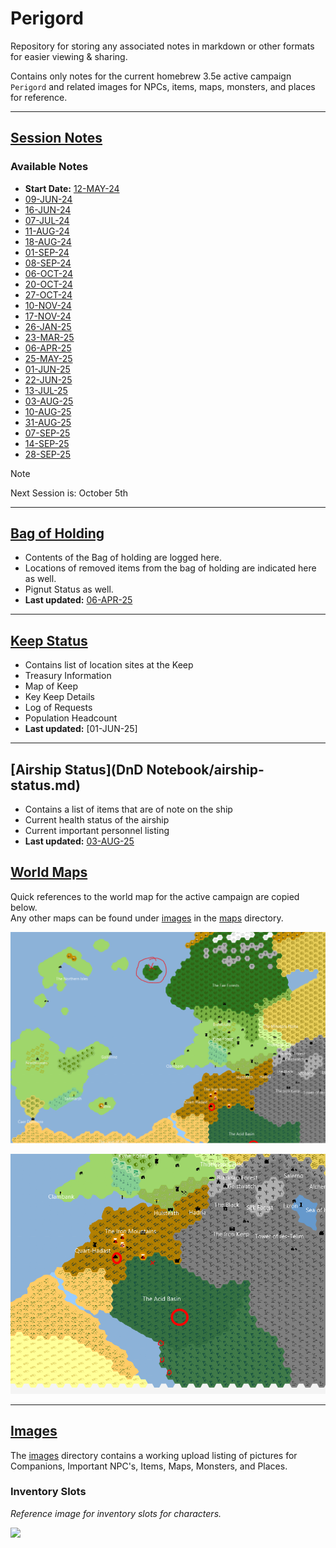 # Perigord
Repository for storing any associated notes in markdown or other formats for easier viewing & sharing. <br>

Contains only notes for the current homebrew 3.5e active campaign `Perigord` and related images for NPCs, items, maps,
monsters, and places for reference.

--------------------------
## [Session Notes](DnD%20Notebook/Session%20Notes/)
### Available Notes
- **Start Date:** [12-MAY-24](DnD%20Notebook/Session%20Notes/12-MAY-24.md) <br>
- [09-JUN-24](DnD%20Notebook/Session%20Notes/09-JUN-24.md) <br>
- [16-JUN-24](DnD%20Notebook/Session%20Notes/16-JUN-24.md) <br>
- [07-JUL-24](DnD%20Notebook/Session%20Notes/07-JUL-24.md) <br>
- [11-AUG-24](DnD%20Notebook/Session%20Notes/11-AUG-24.md) <br>
- [18-AUG-24](DnD%20Notebook/Session%20Notes/18-AUG-24.md) <br>
- [01-SEP-24](DnD%20Notebook/Session%20Notes/01-SEP-24.md) <br>
- [08-SEP-24](DnD%20Notebook/Session%20Notes/08-SEP-24.md) <br>
- [06-OCT-24](DnD%20Notebook/Session%20Notes/06-OCT-24.md) <br>
- [20-OCT-24](DnD%20Notebook/Session%20Notes/20-OCT-24.md) <br>
- [27-OCT-24](DnD%20Notebook/Session%20Notes/27-OCT-24.md) <br>
- [10-NOV-24](DnD%20Notebook/Session%20Notes/10-NOV-24.md) <br>
- [17-NOV-24](DnD%20Notebook/Session%20Notes/17-NOV-24.md)<br>
- [26-JAN-25](DnD%20Notebook/Session%20Notes/26-JAN-25.md)<br>
- [23-MAR-25](DnD%20Notebook/Session%20Notes/23-MAR-25.md)<br>
- [06-APR-25](DnD%20Notebook/Session%20Notes/06-APR-25.md)<br>
- [25-MAY-25](DnD%20Notebook/Session%20Notes/25-MAY-25.md)<br>
- [01-JUN-25](DnD%20Notebook/Session%20Notes/01-JUN-25.md)<br>
- [22-JUN-25](DnD%20Notebook/Session%20Notes/22-JUN-25.md)<br>
- [13-JUL-25](DnD%20Notebook/Session%20Notes/13-JUL-25.md)<br>
- [03-AUG-25](DnD%20Notebook/Session%20Notes/03-AUG-25.md)<br>
- [10-AUG-25](DnD%20Notebook/Session%20Notes/10-AUG-25.md)<br>
- [31-AUG-25](DnD%20Notebook/Session%20Notes/31-AUG-25.md)<br>
- [07-SEP-25](DnD%20Notebook/Session%20Notes/07-SEP-25.md)<br>
- [14-SEP-25](DnD%20Notebook/Session%20Notes/14-SEP-25.md)<br>
- [28-SEP-25](DnD%20Notebook/Session%20Notes/28-SEP-25.md)<br>

> [!Note] 
> Next Session is: October 5th


-------------------------
## [Bag of Holding](DnD%20Notebook/bag-of-holding-log.md)
- Contents of the Bag of holding are logged here. 
- Locations of removed items from the bag of holding are indicated here as well.
- Pignut Status as well.
- **Last updated:** [06-APR-25](DnD%20Notebook/Session%20Notes/06-APR-25.md) <br>
-------------------------
## [Keep Status](DnD%20Notebook/keep-status.md)
- Contains list of location sites at the Keep
- Treasury Information
- Map of Keep
- Key Keep Details
- Log of Requests
- Population Headcount
- **Last updated:** [01-JUN-25] <br>
-------------------------

## [Airship Status](DnD Notebook/airship-status.md)
- Contains a list of items that are of note on the ship
- Current health status of the airship
- Current important personnel listing
- **Last updated:** [03-AUG-25](DnD%20Notebook/Session%20Notes/03-AUG-25.md)

## [World Maps](Images/Maps/)
Quick references to the world map for the active campaign are copied below.<br> Any other maps can be found under [images](Images/) 
in the [maps](Images/Maps/) directory.

![](Images/Maps/Overworld_Map_0.png) <br>

![](Images/Maps/Overworld_Map_1.png) <br>

------------------------

## [Images](Images/)
The [images](Images/) directory contains a working upload listing of pictures for Companions, Important NPC's, Items,
Maps, Monsters, and Places.


### Inventory Slots
_Reference image for inventory slots for characters._

![](Images/Guides/inventory-slots.png)
